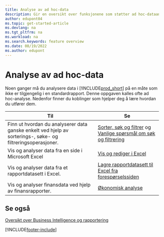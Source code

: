 ```yaml
---
title: Analyse av ad hoc-data
description: Gir en oversikt over funksjonene som støtter ad hoc-dataanalyseoppgaver i Business Central-produktet.
author: edupont04
ms.topic: get-started-article
ms.devlang: na
ms.tgt_pltfrm: na
ms.workload: na
ms.search.keywords: feature overview
ms.date: 08/19/2022
ms.author: edupont
---
```

# Analyse av ad hoc-data

Noen ganger må du analysere data i [!INCLUDE[prod_short](includes/prod_short.md)] på en måte som ikke er tilgjengelig i en standardrapport. Denne oppgaven kalles ofte ad hoc-analyse. Nedenfor finner du koblinger som hjelper deg å lære hvordan du utfører dem.

| Til | Se |
| --- | --- |
| Finn ut hvordan du analyserer data ganske enkelt ved hjelp av sorterings-, søke- og filtreringsoperasjoner. | [Sorter, søk og filtrer](ui-enter-criteria-filters.md) og [Vanlige spørsmål om søk og filtrering](ui-search-filter-faq.yml) |
| Vis og analyser data fra en side i Microsoft Excel | [Vis og rediger i Excel](across-work-with-excel.md) |
| Vis og analyser data fra et rapportdatasett i Excel. | [Lagre rapportdatasett til Excel fra forespørselssiden](/dynamics365-release-plan/2021wave1/smb/dynamics365-business-central/save-report-dataset-excel-request-page) |
| Vis og analyser finansdata ved hjelp av finansrapporter. | [Økonomisk analyse](bi.md) |

## Se også

[Oversikt over Business Intelligence og rapportering](ui-work-report.md)

[!INCLUDE[footer-include](includes/footer-banner.md)]
